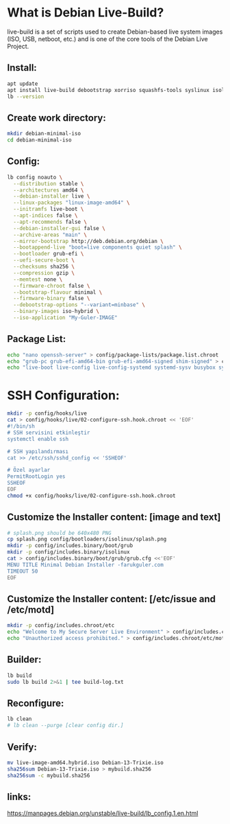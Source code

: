 # What is Debian Live-Build?

live-build is a set of scripts used to create Debian-based live system images (ISO, USB, netboot, etc.) and is one of the core tools of the Debian Live Project.

## Install:
```bash
apt update
apt install live-build debootstrap xorriso squashfs-tools syslinux isolinux grub-pc-bin grub-efi-amd64-bin
lb --version
```

## Create work directory:
```bash
mkdir debian-minimal-iso
cd debian-minimal-iso
```

## Config:
```bash
lb config noauto \
  --distribution stable \
  --architectures amd64 \
  --debian-installer live \
  --linux-packages "linux-image-amd64" \
  --initramfs live-boot \
  --apt-indices false \
  --apt-recommends false \
  --debian-installer-gui false \
  --archive-areas "main" \
  --mirror-bootstrap http://deb.debian.org/debian \
  --bootappend-live "boot=live components quiet splash" \
  --bootloader grub-efi \
  --uefi-secure-boot \
  --checksums sha256 \
  --compression gzip \
  --memtest none \
  --firmware-chroot false \
  --bootstrap-flavour minimal \
  --firmware-binary false \
  --debootstrap-options "--variant=minbase" \
  --binary-images iso-hybrid \
  --iso-application "My-Guler-IMAGE"
```

## Package List:
```bash
echo "nano openssh-server" > config/package-lists/package.list.chroot
echo "grub-pc grub-efi-amd64-bin grub-efi-amd64-signed shim-signed" > config/package-lists/bootloader.chroot
echo "live-boot live-config live-config-systemd systemd-sysv busybox syslinux grub-pc-bin grub-common" > config/package-lists/live.list.chroot
```

# SSH Configuration:
```bash
mkdir -p config/hooks/live
cat > config/hooks/live/02-configure-ssh.hook.chroot << 'EOF'
#!/bin/sh
# SSH servisini etkinleştir
systemctl enable ssh

# SSH yapılandırması
cat >> /etc/ssh/sshd_config << 'SSHEOF'

# Özel ayarlar
PermitRootLogin yes
SSHEOF
EOF
chmod +x config/hooks/live/02-configure-ssh.hook.chroot
```

## Customize the Installer content: [image and text]
```bash
# splash.png should be 640x480 PNG
cp splash.png config/bootloaders/isolinux/splash.png
mkdir -p config/includes.binary/boot/grub
mkdir -p config/includes.binary/isolinux
cat > config/includes.binary/boot/grub/grub.cfg <<'EOF'
MENU TITLE Minimal Debian Installer -farukguler.com
TIMEOUT 50
EOF
```

## Customize the Installer content: [/etc/issue and /etc/motd]
```bash
mkdir -p config/includes.chroot/etc
echo "Welcome to My Secure Server Live Environment" > config/includes.chroot/etc/issue
echo "Unauthorized access prohibited." > config/includes.chroot/etc/motd
```

## Builder:
```bash
lb build
sudo lb build 2>&1 | tee build-log.txt
```

## Reconfigure:
```bash
lb clean
# lb clean --purge [clear config dir.]
```

## Verify:
```bash
mv live-image-amd64.hybrid.iso Debian-13-Trixie.iso
sha256sum Debian-13-Trixie.iso > mybuild.sha256
sha256sum -c mybuild.sha256
```

## links:
https://manpages.debian.org/unstable/live-build/lb_config.1.en.html
